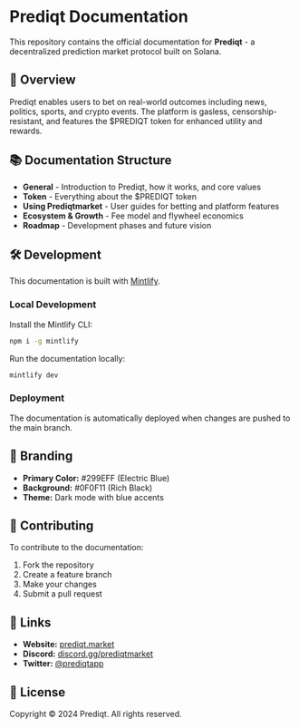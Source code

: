 # Prediqt Documentation

This repository contains the official documentation for **Prediqt** - a decentralized prediction market protocol built on Solana.

## 🚀 Overview

Prediqt enables users to bet on real-world outcomes including news, politics, sports, and crypto events. The platform is gasless, censorship-resistant, and features the $PREDIQT token for enhanced utility and rewards.

## 📚 Documentation Structure

- **General** - Introduction to Prediqt, how it works, and core values
- **Token** - Everything about the $PREDIQT token
- **Using Prediqtmarket** - User guides for betting and platform features
- **Ecosystem & Growth** - Fee model and flywheel economics
- **Roadmap** - Development phases and future vision

## 🛠 Development

This documentation is built with [Mintlify](https://mintlify.com).

### Local Development

Install the Mintlify CLI:
```bash
npm i -g mintlify
```

Run the documentation locally:
```bash
mintlify dev
```

### Deployment

The documentation is automatically deployed when changes are pushed to the main branch.

## 🎨 Branding

- **Primary Color:** #299EFF (Electric Blue)
- **Background:** #0F0F11 (Rich Black)
- **Theme:** Dark mode with blue accents

## 📝 Contributing

To contribute to the documentation:

1. Fork the repository
2. Create a feature branch
3. Make your changes
4. Submit a pull request

## 🔗 Links

- **Website:** [prediqt.market](https://prediqt.market)
- **Discord:** [discord.gg/prediqtmarket](https://discord.gg/prediqtmarket)
- **Twitter:** [@prediqtapp](https://x.com/prediqtapp)

## 📄 License

Copyright © 2024 Prediqt. All rights reserved.
